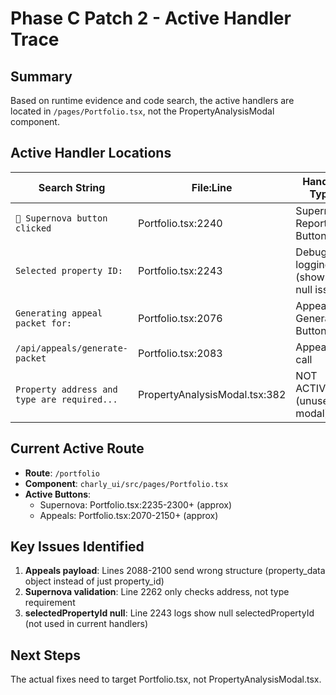 # Phase C Patch 2 - Active Handler Trace

## Summary
Based on runtime evidence and code search, the active handlers are located in `/pages/Portfolio.tsx`, not the PropertyAnalysisModal component.

## Active Handler Locations

| Search String | File:Line | Handler Type |
|---------------|-----------|--------------|
| `🌟 Supernova button clicked` | Portfolio.tsx:2240 | Supernova Report Button |
| `Selected property ID:` | Portfolio.tsx:2243 | Debug logging (shows null issue) |
| `Generating appeal packet for:` | Portfolio.tsx:2076 | Appeal Generation Button |
| `/api/appeals/generate-packet` | Portfolio.tsx:2083 | Appeal API call |
| `Property address and type are required...` | PropertyAnalysisModal.tsx:382 | NOT ACTIVE (unused modal) |

## Current Active Route
- **Route**: `/portfolio` 
- **Component**: `charly_ui/src/pages/Portfolio.tsx`
- **Active Buttons**:
  - Supernova: Portfolio.tsx:2235-2300+ (approx)
  - Appeals: Portfolio.tsx:2070-2150+ (approx)

## Key Issues Identified
1. **Appeals payload**: Lines 2088-2100 send wrong structure (property_data object instead of just property_id)
2. **Supernova validation**: Line 2262 only checks address, not type requirement 
3. **selectedPropertyId null**: Line 2243 logs show null selectedPropertyId (not used in current handlers)

## Next Steps
The actual fixes need to target Portfolio.tsx, not PropertyAnalysisModal.tsx.
